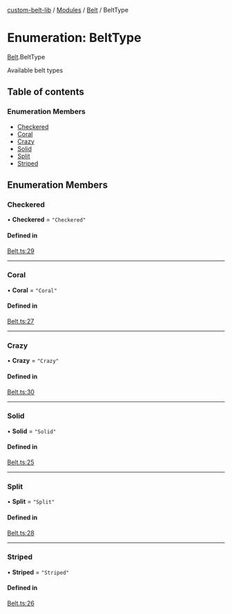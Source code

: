 [custom-belt-lib](../README.md) / [Modules](../modules.md) / [Belt](../modules/Belt.md) / BeltType

# Enumeration: BeltType

[Belt](../modules/Belt.md).BeltType

Available belt types

## Table of contents

### Enumeration Members

- [Checkered](Belt.BeltType.md#checkered)
- [Coral](Belt.BeltType.md#coral)
- [Crazy](Belt.BeltType.md#crazy)
- [Solid](Belt.BeltType.md#solid)
- [Split](Belt.BeltType.md#split)
- [Striped](Belt.BeltType.md#striped)

## Enumeration Members

### Checkered

• **Checkered** = `"Checkered"`

#### Defined in

[Belt.ts:29](https://github.com/jeffholst/custom-belt/blob/e321ac8/packages/custom-belt-lib/src/Belt.ts#L29)

---

### Coral

• **Coral** = `"Coral"`

#### Defined in

[Belt.ts:27](https://github.com/jeffholst/custom-belt/blob/e321ac8/packages/custom-belt-lib/src/Belt.ts#L27)

---

### Crazy

• **Crazy** = `"Crazy"`

#### Defined in

[Belt.ts:30](https://github.com/jeffholst/custom-belt/blob/e321ac8/packages/custom-belt-lib/src/Belt.ts#L30)

---

### Solid

• **Solid** = `"Solid"`

#### Defined in

[Belt.ts:25](https://github.com/jeffholst/custom-belt/blob/e321ac8/packages/custom-belt-lib/src/Belt.ts#L25)

---

### Split

• **Split** = `"Split"`

#### Defined in

[Belt.ts:28](https://github.com/jeffholst/custom-belt/blob/e321ac8/packages/custom-belt-lib/src/Belt.ts#L28)

---

### Striped

• **Striped** = `"Striped"`

#### Defined in

[Belt.ts:26](https://github.com/jeffholst/custom-belt/blob/e321ac8/packages/custom-belt-lib/src/Belt.ts#L26)
